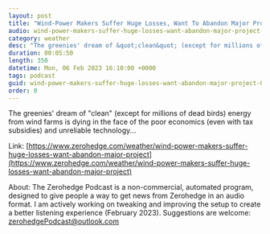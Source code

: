 ```yaml
---
layout: post
title: "Wind-Power Makers Suffer Huge Losses, Want To Abandon Major Project"
audio: wind-power-makers-suffer-huge-losses-want-abandon-major-project-0
category: weather
desc: "The greenies' dream of &quot;clean&quot; (except for millions of dead birds) energy from wind farms is dying in the face of the poor economics (even with tax subsidies) and unreliable technology..."
duration: 00:05:50
length: 350
datetime: Mon, 06 Feb 2023 16:10:00 +0000
tags: podcast
guid: wind-power-makers-suffer-huge-losses-want-abandon-major-project-0
order: 0
---
```

The greenies' dream of &quot;clean&quot; (except for millions of dead birds) energy from wind farms is dying in the face of the poor economics (even with tax subsidies) and unreliable technology...

Link: [https://www.zerohedge.com/weather/wind-power-makers-suffer-huge-losses-want-abandon-major-project](https://www.zerohedge.com/weather/wind-power-makers-suffer-huge-losses-want-abandon-major-project)

About: The Zerohedge Podcast is a non-commercial, automated program, designed to give people a way to get news from Zerohedge in an audio format.  I am actively working on tweaking and improving the setup to create a better listening experience (February 2023).  Suggestions are welcome: [zerohedgePodcast@outlook.com](mailto:zerohedgePodcast@outlook.com)